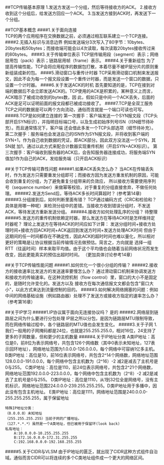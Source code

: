 ##TCP传输基本原理
	1.发送方发送一个分组，然后等待接收方的ACK。
	2.接收方收到这个分组后，给发送方回应一个ACK。
	3.当发送方接到ACK时，再发送下一个分组。

##TCP基本概念
####1.关于面向连接	
	TCP的两个应用程序在交换数据之前，必须通过相互联系建立一个TCP连接。
####2.无插入标识与消息边界
	例如发送端分3次写入了80字节：10bytes、20bytes和50bytes；而接收端可能会以4次读取，每次读取20bytes接收传过来的80bytes。
####3.关于传输单位表示
	TCP层传输用段（segment）表示；网络层用包（pack）表示；链路层用帧（frame）表示。
####4.关于重新组包
	为了提高传输性能，TCP会将应用程序的数据包打散，本着尽量不被IP层分片的原则重新组装成新的包。
####5.滑动窗口与重传计时器
	TCP采用滑动窗口机制来发送报文，因此不会为每一个报文段设置一个重传计时器，而是发送一个窗口的数据，只设置一个计时器。
####6.关于发送ACK的时机
	首先要知道的是，TCP在接到对端的数据后不会立即发送ACK的。TCP使用的ACK是积累的，某种意义上而言，ACK暗示了被成功收到的bytes数，因
	此，假如只是中间一个ACK丢失，后面的ACK是足可以证明前面的报文段都已被成功接收了。
####7.TCP是全双工服务
	TCP之间的数据是可以两个方向流动，通俗而言就是一个端口可读也可写。
####8.TCP是如何建立连接的
	第一次握手：客户端发送一个SYN报文段（TCP头部开启SYN标识），并指明目标端口号，以及生成初始序列号ISN（ISN细节待补充）。而且通常情况下，客户端
	还会借此多发一个TCP头部选项（细节待补充）。
	第二次握手：服务端也会发送自己的ISN作为SYN报文段，并将收到客户端的SYN+1，作为自己收到数据的凭证，即ACK部分。因此双方没法送一个SYN，其SN就
	加1，通过以此方式来配合计数器实现重传机制（开启SYN+ACK标识）。
	第三次握手：客户端收到服务器的ACK后，会告知服务器连接成功，将服务端SYN值加1作为自己的ACK，发给服务端（只开启ACK标识）

##关于TCP传输可靠性问题
#####1.如果ACK丢失怎么办？
	当ACK在传输丢失时，作为发送方只需要重发分组即可；而接收方因为发送方重发机制的原因，可能会收到重复的分组，为了避免重复分组带来的负效应，
	所以接收方需要使用序列号（sequence number）来做幂等校验，对于重复的分组直接舍弃，不做任何处理。
#####2.发送方Send后，等待ACK多长时间算超时？
	(参考第14章)
#####3.分组接到后，如何判断里面有错？
	TCP通过编码方式（CRC和检验和？具体是用哪一种呢）来检测分组中的差错。当接收方收到错误分组时，不发送ACK，等待发送方重新发送分组。
#####4.接收方如何处理乱序的分组？
	待整理
#####5.发送方的重传机制依赖定时器，那么发送方在等待ACK时是怎样维持定时器呢？
	理论上发送方在等待ACK的时间应如下计算：
		发送分组时间+接收方处理时间+接收方回ACK时间+ACK返回到发送方时间+发送方处理ACK时间
	但由于这期间的任一时间都存在不确定性，因此ACK的超时时间也难以量化，所以相对更好的策略是让协议根据当前传输情况去做预估。简言之，方向就是
	选择一组RTT（往返时间）样本来取平均值。由于这个平均值也会随着当前网络状况而发生改变，因此更能真实的预估出超时时间。
	（更加具体讨论参考14章）

##关于TCP传输性能问题
#####1.如何优化一个很小分组的传输？
#####2.接收方的接收速率比发送方的发送速率要慢怎么办？
	通过滑动窗口机制来协调发送方和接收方的传输速率。在这种流控机制（flow control）里，窗口的大小不是固定的，是随时允许变化的。发送方以及
	接收方在每次通信报文文都会包含"窗口大小"，以此方式来达到流量控制的目的。
#####3.如何解决网络拥塞的问题：例如中间的网络基础设施（例如路由器）处理不了发送方或接收方指定的速率怎么办？
	（参考第16章）
	
	
##关于IP学习
#####1.IP协议属于面向无连接协议吗？
	是的
#####2.网络层到链路层之间为什么要进行分包处理
	IP层之所以分包，是因为链路层MTU限制导致，而在网络传输过程中，各个链路层的MTU值也会发生变化。 
#####3.关于子网
	1.我们一般用的子网掩码都是24位，也就是255.255.255.0，相对16位，24支持了更多的子网数量，但和更少的主机数量
#####4.关于IP地址分类
	A类IP地址：高位是0，前8位为表示网络号，共包含126个网络数（其中0表示未知地址，127表示回环地址），网络地址范围为1.0.0.0-126.0.0.0，每个网络中可容纳1亿多主机。
	B类IP地址：高位是10，前16位表示网络号，共包含2^14个网络数，网络地址范围128.0.0.0-191.0.0.0，每个网络中包含主机数为（2^16）-2 减2是减去了主机号是0与255。
	C类IP地址：高位是110，前24位表示网络号，共包含2^21个网络数，网络地址范围192.0.0.0-223.0.0.0，每个网络中包含主机数为（2^8）-2 减2是减去了主机号是0与255。
	D类IP地址：高位是1110，从1到32位全是网络号，没有主机标识，网络地址范围224.0.0.0-239.255.255.255。D类IP地址用于多播中，因此没有包含主机地址。
	E类IP地址：高位是1111，网络地址范围是240.0.0.0-255.255.255.255，属于保留地址
	
	特殊IP地址分类：
	（0.0.0.0）未知地址
	（255.255.255.255）当前子网的广播地址。
	（127.*.*.*）虽然是一个A类地址，但已被用于保留环(look back)
	私有地址：
		A:10.0.0.0-10.255.255.255
		B:172.16.0.0.0-172.31.255.255
		C:192.168.0.0.0-192.168.255.255
#####5.关于CIDR与VLSM
	由于IP地址的匮乏，就出现了CIDR这种方式组件自治域。通俗而言CIDR可以将连续的多个C类地址组件成一个更大的网络区间。
	
	
	
	
	
	
	
	